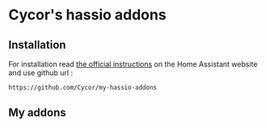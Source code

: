 # Cycor's hassio addons


## Installation

For installation read [the official instructions](https://www.home-assistant.io/hassio/installing_third_party_addons/) on the Home Assistant website and use github url :

```txt
https://github.com/Cycor/my-hassio-addons
```

## My addons
